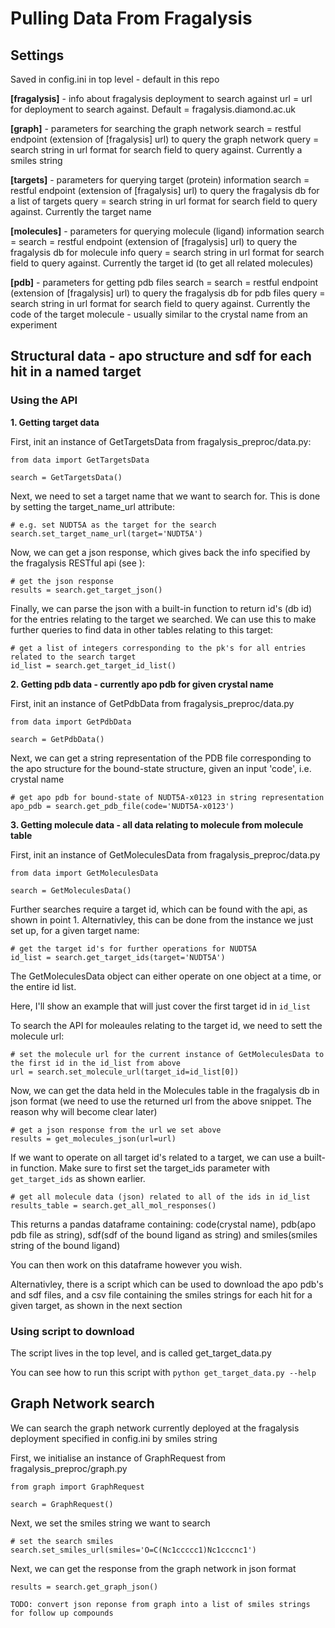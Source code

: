 # Pulling Data From Fragalysis

## Settings
Saved in config.ini in top level - default in this repo

**[fragalysis]** - info about fragalysis deployment to search against
url = url for deployment to search against. Default = fragalysis.diamond.ac.uk

**[graph]** - parameters for searching the graph network
search = restful endpoint (extension of [fragalysis] url) to query the graph network
query = search string in url format for search field to query against. Currently a smiles string

**[targets]** - parameters for querying target (protein) information
search = restful endpoint (extension of [fragalysis] url) to query the fragalysis db for a list of targets
query = search string in url format for search field to query against. Currently the target name

**[molecules]** - parameters for querying molecule (ligand) information
search = search = restful endpoint (extension of [fragalysis] url) to query the fragalysis db for molecule info
query = search string in url format for search field to query against. Currently the target id (to get all related molecules)

**[pdb]** - parameters for getting pdb files
search = search = restful endpoint (extension of [fragalysis] url) to query the fragalysis db for pdb files
query = search string in url format for search field to query against. Currently the code of the target molecule - usually similar to the crystal name from an experiment

## Structural data - apo structure and sdf for each hit in a named target 
### Using the API

**1. Getting target data**

First, init an instance of GetTargetsData from fragalysis_preproc/data.py:

```
from data import GetTargetsData

search = GetTargetsData()
```

Next, we need to set a target name that we want to search for. This is done by setting the target_name_url attribute:

```
# e.g. set NUDT5A as the target for the search
search.set_target_name_url(target='NUDT5A')
```

Now, we can get a json response, which gives back the info specified by the fragalysis RESTful api (see <insert documentation link when it exists>):

```
# get the json response
results = search.get_target_json()
```

Finally, we can parse the json with a built-in function to return id's (db id) for the entries relating to the target we searched. We can use this to make further queries to find data in other tables relating to this target:

```
# get a list of integers corresponding to the pk's for all entries related to the search target
id_list = search.get_target_id_list()
```

**2. Getting pdb data - currently apo pdb for given crystal name**

First, init an instance of GetPdbData from fragalysis_preproc/data.py

```
from data import GetPdbData

search = GetPdbData()
```

Next, we can get a string representation of the PDB file corresponding to the apo structure for the bound-state structure, given an input 'code', i.e. crystal name

```
# get apo pdb for bound-state of NUDT5A-x0123 in string representation
apo_pdb = search.get_pdb_file(code='NUDT5A-x0123')
```

**3. Getting molecule data - all data relating to molecule from molecule table**

First, init an instance of GetMoleculesData from fragalysis_preproc/data.py

```
from data import GetMoleculesData

search = GetMoleculesData()
```

Further searches require a target id, which can be found with the api, as shown in point 1. Alternativley, this can be done from the instance we just set up, for a given target name:

```
# get the target id's for further operations for NUDT5A
id_list = search.get_target_ids(target='NUDT5A')
```

The GetMoleculesData object can either operate on one object at a time, or the entire id list.

Here, I'll show an example that will just cover the first target id in `id_list`

To search the API for moleaules relating to the target id, we need to sett the molecule url:

```
# set the molecule url for the current instance of GetMoleculesData to the first id in the id_list from above
url = search.set_molecule_url(target_id=id_list[0])
```

Now, we can get the data held in the Molecules table in the fragalysis db in json format (we need to use the returned url from the above snippet. The reason why will become clear later)

```
# get a json response from the url we set above
results = get_molecules_json(url=url)
```

If we want to operate on all target id's related to a target, we can use a built-in function. Make sure to first set the target_ids parameter with `get_target_ids` as shown earlier.

```
# get all molecule data (json) related to all of the ids in id_list
results_table = search.get_all_mol_responses()
```

This returns a pandas dataframe containing: code(crystal name), pdb(apo pdb file as string), sdf(sdf of the bound ligand as string) and smiles(smiles string of the bound ligand)

You can then work on this dataframe however you wish. 

Alternativley, there is a script which can be used to download the apo pdb's and sdf files, and a csv file containing the smiles strings for each hit for a given target, as shown in the next section

### Using script to download

The script lives in the top level, and is called get_target_data.py

You can see how to run this script with `python get_target_data.py --help`

## Graph Network search <in progress>
We can search the graph network currently deployed at the fragalysis deployment specified in config.ini by smiles string

First, we initialise an instance of GraphRequest from fragalysis_preproc/graph.py

```
from graph import GraphRequest

search = GraphRequest()
```

Next, we set the smiles string we want to search

```
# set the search smiles
search.set_smiles_url(smiles='O=C(Nc1ccccc1)Nc1cccnc1')
```

Next, we can get the response from the graph network in json format

```
results = search.get_graph_json()

TODO: convert json reponse from graph into a list of smiles strings for follow up compounds


